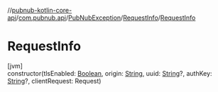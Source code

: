 //[pubnub-kotlin-core-api](../../../../index.md)/[com.pubnub.api](../../index.md)/[PubNubException](../index.md)/[RequestInfo](index.md)/[RequestInfo](-request-info.md)

# RequestInfo

[jvm]\
constructor(tlsEnabled: [Boolean](https://kotlinlang.org/api/core/kotlin-stdlib/kotlin/-boolean/index.html), origin: [String](https://kotlinlang.org/api/core/kotlin-stdlib/kotlin/-string/index.html), uuid: [String](https://kotlinlang.org/api/core/kotlin-stdlib/kotlin/-string/index.html)?, authKey: [String](https://kotlinlang.org/api/core/kotlin-stdlib/kotlin/-string/index.html)?, clientRequest: Request)
